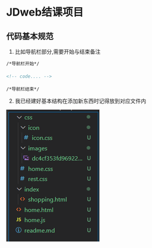 # JDweb结课项目

## 代码基本规范

1. 比如导航栏部分,需要开始与结束备注

```html
/*导航栏开始*/

<!-- code.... -->

/*导航栏结束*/
```

2. 我已经建好基本结构在添加新东西时记得放到对应文件内

<img src="css\images\image-20221129174525740.png" alt="">